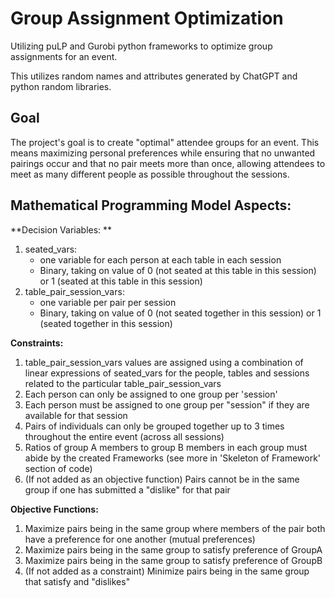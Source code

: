 # Group Assignment Optimization

Utilizing puLP and Gurobi python frameworks to optimize group assignments for an event. 

This utilizes random names and attributes generated by ChatGPT and python random libraries. 

## Goal
The project's goal is to create "optimal" attendee groups for an event. This means maximizing personal preferences while ensuring that no unwanted pairings occur and that no pair meets more than once, allowing attendees to meet as many different people as possible throughout the sessions.


## Mathematical Programming Model Aspects: 
**Decision Variables: **
1. seated_vars:
    - one variable for each person at each table in each session
    - Binary, taking on value of 0 (not seated at this table in this session) or 1 (seated at this table in this session)
2. table_pair_session_vars: 
    - one variable per pair per session
    - Binary, taking on value of 0 (not seated together in this session) or 1 (seated together in this session)

**Constraints:**
1. table_pair_session_vars values are assigned using a combination of linear expressions of seated_vars for the people, tables and sessions related to the particular table_pair_session_vars
2. Each person can only be assigned to one group per 'session' 
3. Each person must be assigned to one group per "session" if they are available for that session
4. Pairs of individuals can only be grouped together up to 3 times throughout the entire event (across all sessions)
5. Ratios of group A members to group B members in each group must abide by the created Frameworks (see more in 'Skeleton of Framework' section of code)
6. (If not added as an objective function) Pairs cannot be in the same group if one has submitted a "dislike" for that pair

**Objective Functions:**
1. Maximize pairs being in the same group where members of the pair both have a preference for one another (mutual preferences)
2. Maximize pairs being in the same group to satisfy preference of GroupA
3. Maximize pairs being in the same group to satisfy preference of GroupB
4. (If not added as a constraint) Minimize pairs being in the same group that satisfy and "dislikes"


